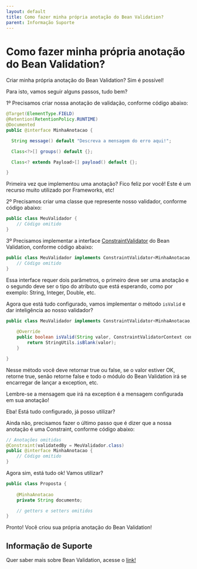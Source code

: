 ```yaml
---
layout: default
title: Como fazer minha própria anotação do Bean Validation? 
parent: Informação Suporte
---
```

# Como fazer minha própria anotação do Bean Validation?

Criar minha própria anotação do Bean Validation? Sim é possível!

Para isto, vamos seguir alguns passos, tudo bem?


1º Precisamos criar nossa anotação de validação, conforme código abaixo:

```java
@Target(ElementType.FIELD)
@Retention(RetentionPolicy.RUNTIME)
@Documented
public @interface MinhaAnotacao {

  String message() default "Descreva a mensagem do erro aqui!";

  Class<?>[] groups() default {};

  Class<? extends Payload>[] payload() default {};

}
```

Primeira vez que implementou uma anotação? Fico feliz por você! Este é um recurso muito utilizado por Frameworks, etc!

2º Precisamos criar uma classe que represente nosso validador, conforme código abaixo:

```java
public class MeuValidador {
    // Código omitido
}
```

3º Precisamos implementar a interface [ConstraintValidator](https://docs.oracle.com/javaee/7/api/javax/validation/ConstraintValidator.html) do Bean Validation, conforme código abaixo:

```java
public class MeuValidador implements ConstraintValidator<MinhaAnotacao, String> {
    // Código omitido
}
```

Essa interface requer dois parâmetros, o primeiro deve ser uma anotação e o segundo deve ser o tipo do atributo que está 
esperando, como por exemplo: String, Integer, Double, etc.

Agora que está tudo configurado, vamos implementar o método `isValid` e dar inteligência ao nosso validador?

```java
public class MeuValidador implements ConstraintValidator<MinhaAnotacao, String> {
   
    @Override
    public boolean isValid(String valor, ConstraintValidatorContext context) {
        return StringUtils.isBlank(valor);
    }

}
```

Nesse método você deve retornar true ou false, se o valor estiver OK, retorne true, senão retorne false e todo o módulo 
do Bean Validation irá se encarregar de lançar a exception, etc.

Lembre-se a mensagem que irá na exception é a mensagem configurada em sua anotação!

Eba! Está tudo configurado, já posso utilizar?

Ainda não, precisamos fazer o último passo que é dizer que a nossa anotação é uma Constraint, conforme código abaixo:

```java
// Anotações omitidas
@Constraint(validatedBy = MeuValidador.class)
public @interface MinhaAnotacao {
    // Código omitido
}
```

Agora sim, está tudo ok! Vamos utilizar?

```java
public class Proposta {
    
    @MinhaAnotacao
    private String documento;

    // getters e setters omitidos
}
```

Pronto! Você criou sua própria anotação do Bean Validation!

## Informação de Suporte

Quer saber mais sobre Bean Validation, acesse o [link!](https://beanvalidation.org/)
